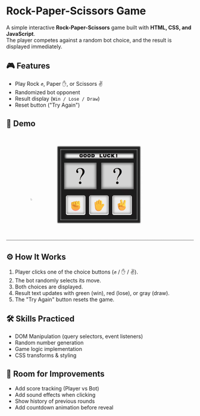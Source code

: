 # Rock-Paper-Scissors Game

A simple interactive **Rock-Paper-Scissors** game built with **HTML, CSS, and JavaScript**.  
The player competes against a random bot choice, and the result is displayed immediately.

## 🎮 Features

-   Play Rock ✊, Paper ✋, or Scissors ✌️
-   Randomized bot opponent
-   Result display (`Win / Lose / Draw`)
-   Reset button ("Try Again")

## 📸 Demo

![Game Demo](assets/rock-paper-scissors.gif)

## ⚙️ How It Works

1. Player clicks one of the choice buttons (✊ / ✋ / ✌️).
2. The bot randomly selects its move.
3. Both choices are displayed.
4. Result text updates with green (win), red (lose), or gray (draw).
5. The "Try Again" button resets the game.

## 🛠️ Skills Practiced

-   DOM Manipulation (query selectors, event listeners)
-   Random number generation
-   Game logic implementation
-   CSS transforms & styling

## 🚀 Room for Improvements

-   Add score tracking (Player vs Bot)
-   Add sound effects when clicking
-   Show history of previous rounds
-   Add countdown animation before reveal
